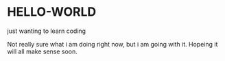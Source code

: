 # HELLO-WORLD
 
just wanting to learn coding 

Not really sure what i am doing right now, but i am going with it. Hopeing it will all make sense soon.
